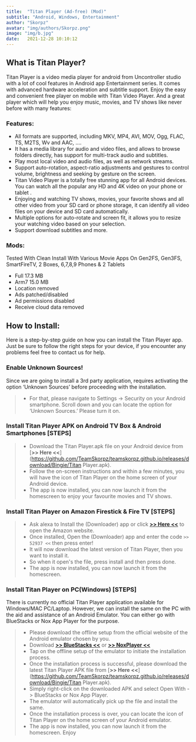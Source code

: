 ```yaml
---
title:  "Titan Player (Ad-free) (Mod)"
subtitle: "Android, Windows, Entertainment"
author: "Skorpz"
avatar: "img/authors/Skorpz.png"
image: "img/b.jpg"
date:   2021-12-28 10:10:12
---
```


## What is Titan Player?

Titan Player is a video media player for android from Uncontroller studio with a lot of cool features in Android app Entertainment series.
It comes with advanced hardware acceleration and subtitle support. Enjoy the easy and convenient free player on mobile with Titan Video Player.
And a great player which will help you enjoy music, movies, and TV shows like never before with many features:

### Features:
- All formats are supported, including MKV, MP4, AVI, MOV, Ogg, FLAC, TS, M2TS, Wv and AAC, ….
- It has a media library for audio and video files, and allows to browse folders directly, has support for multi-track audio and subtitles.
- Play most local video and audio files, as well as network streams.
- Support auto-rotation, aspect-ratio adjustments and gestures to control volume, brightness and seeking by gesture on the screen.
- Titan Video Player is a totally free stunning app for all Android devices. You can watch all the popular any HD and 4K video on your phone or tablet .
- Enjoying and watching TV shows, movies, your favorite shows and all other video from your SD card or phone storage, it can identify all video files on your device and SD card automatically.
- Multiple options for auto-rotate and screen fit, it allows you to resize your watching video based on your selection.
- Support download subtitles and more.

### Mods:

Tested With Clean Install With Various Movie Apps On Gen2FS, Gen3FS, SmartFireTV, 2 Boxes, 6,7,8,9 Phones & 2 Tablets
- Full 17.3 MB
- Arm7 15.0 MB
- Location removed
- Ads patched/disabled
- Ad permissions disabled
- Receive cloud data removed

## How to Install:
Here is a step-by-step guide on how you can install the Titan Player app.
Just be sure to follow the right steps for your device, if you encounter any problems feel free to contact us for help.

### Enable Unknown Sources!
Since we are going to install a 3rd party application, requires activating the option ‘Unknown Sources’ before proceeding with the installation.
> - For that, please navigate to Settings -> Security on your Android smartphone. Scroll down and you can locate the option for ‘Unknown Sources.’ Please turn it on.

### Install Titan Player APK on Android TV Box & Android Smartphones [STEPS]
> - Download the Titan Player.apk file on your Android device from [**>> Here <<**](https://github.com/TeamSkorpz/teamskorpz.github.io/releases/download/Bingie/Titan Player.apk).
> - Follow the on-screen instructions and within a few minutes, you will have the icon of Titan Player on the home screen of your Android device.
> - The app is now installed, you can now launch it from the homescreen to enjoy your favourite movies and TV shows.

### Install Titan Player on Amazon Firestick & Fire TV [STEPS]
> - Ask alexa to Install the (Downloader) app or click [**>> Here <<**](https://amzn.to/3oIIJhM) to open the Amazon website.
> - Once installed, Open the (Downloader) app and enter the code `>> 52937 <<` then press enter!
> - It will now download the latest version of Titan Player, then you want to install it.
> - So when it open's the file, press install and then press done.
> - The app is now installed, you can now launch it from the homescreen.

### Install Titan Player on PC(Windows) [STEPS]
There is currently no official Titan Player application available for Windows/MAC PC/Laptop. However, we can install the same on the PC with the aid and assistance of an Android Emulator.
You can either go with BlueStacks or Nox App Player for the purpose.

> - Please download the offline setup from the official website of the Android emulator chosen by you.
> - Download [**>> BlueStacks <<**](https://www.bluestacks.com/) or [**>> NoxPlayer <<**](https://www.bignox.com/)
> - Tap on the offline setup of the emulator to initiate the installation process.
> - Once the installation process is successful, please download the latest Titan Player APK file from [**>> Here <<**](https://github.com/TeamSkorpz/teamskorpz.github.io/releases/download/Bingie/Titan Player.apk).
> - Simply right-click on the downloaded APK and select Open With -> BlueStacks or Nox App Player.
> - The emulator will automatically pick up the file and install the same.
> - Once the installation process is over, you can locate the icon of Titan Player on the home screen of your Android emulator.
> - The app is now installed, you can now launch it from the homescreen. Enjoy